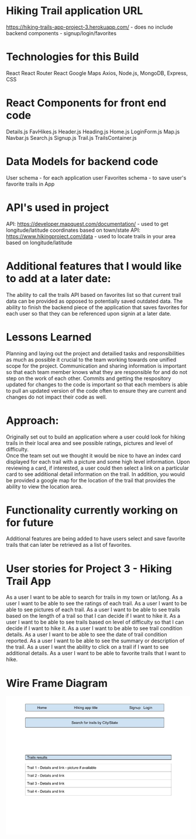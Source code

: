 # Hiking Trail application URL
https://hiking-trails-app-project-3.herokuapp.com/ - does no include backend components - signup/login/favorites


# Technologies for this Build
React
React Router
React Google Maps
Axios,
Node.js,
MongoDB,
Express,
CSS

# React Components for front end code
Details.js
FavHikes.js
Header.js
Heading.js
Home.js
LoginForm.js
Map.js
Navbar.js
Search.js
Signup.js
Trail.js
TrailsContainer.js


# Data Models for backend code
User schema - for each application user
Favorites schema - to save user's favorite trails in App

# API's used in project
API: https://developer.mapquest.com/documentation/ - used to get longitude/latitude coordinates based on town/state
API: https://www.hikingproject.com/data - used to locate trails in your area based on longitude/latitude
 

# Additional features that I would like to add at a later date:
The ability to call the trails API based on favorites list so that current trail data can be provided as opposed to potentially saved outdated data.
The ability to finish the backend piece of the application that saves favorites for each user so that they can be referenced upon signin at a later date.


# Lessons Learned
Planning and laying out the project and detailied tasks and responsibilities as much as possible it crucial to the team working towards one unified scope for the project.  Communication and sharing information is important so that each team member knows what they are responsible for and do not step on the work of each other.  Commits and getting the respository updated for changes to the code is important so that each members is able to pull an updated version of the code often to ensure they are current and changes do not impact their code as well.

# Approach:
Originally set out to build an application where a user could look for hiking trails in their local area
and see possible ratings, pictures and level of difficulty.  
Once the team set out we thought it would be nice to have an index card displayed for each trail with a picture and some 
high level information.  Upon reviewing a card, if interested, a user could then select a link on a particular card to see additional detail information on the trail.  In addition, you would be provided a google map for the location of the trail that provides the ability to view the location area.

# Functionality currently working on for future 
Additional features are being added to have users select and save favorite trails that can later be retrieved as a list of favorites.

# User stories for Project 3 - Hiking Trail App

As a user I want to be able to search for trails in my town or lat/long. 
As a user I want to be able to see the ratings of each trail.
As a user I want to be able to see pictures of each trail.
As a user I want to be able to see trails based on the length of a trail  so that I can decide if I want to hike it.
As a user I want to be able to see trails based on level of difficulty so that I can decide if I want to hike it.
As a user I want to be able to see trail condition details.
As a user I want to be able to see the date of trail condition reported.
As a user I want to be able to see the summary or description of the trail.
As a user I want the ability to click on a trail if I want to see additional details.
As a user I want to be able to favorite trails that I want to hike.


# Wire Frame Diagram
![HikingTrailAppWireFrame](HikingTrailAppWireFrame.jpg)

